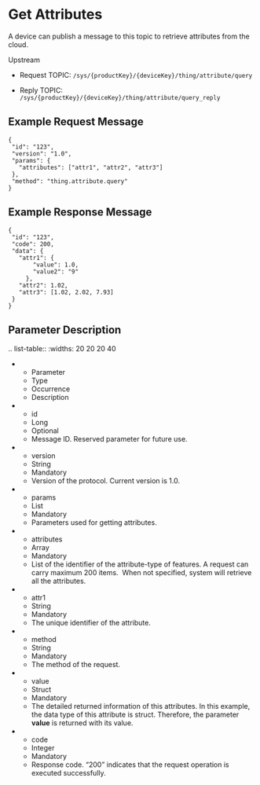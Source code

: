 # Get Attributes

A device can publish a message to this topic to retrieve attributes from the cloud.

Upstream
- Request TOPIC: `/sys/{productKey}/{deviceKey}/thing/attribute/query`

- Reply TOPIC: `/sys/{productKey}/{deviceKey}/thing/attribute/query_reply`

## Example Request Message

```
{
 "id": "123",
 "version": "1.0",
 "params": {
   "attributes": ["attr1", "attr2", "attr3"]
 },
 "method": "thing.attribute.query"
}

```

## Example Response Message

```
{
 "id": "123",
 "code": 200,
 "data": {
   "attr1": {
       "value": 1.0,
       "value2": "9"
     },
   "attr2": 1.02,
   "attr3": [1.02, 2.02, 7.93]
 }
}

```

## Parameter Description

.. list-table::
   :widths: 20 20 20 40

   * - Parameter
     - Type
     - Occurrence
     - Description
   * - id
     - Long
     - Optional
     - Message ID. Reserved parameter for future use.
   * - version
     - String
     - Mandatory
     - Version of the protocol. Current version is 1.0.
   * - params
     - List
     - Mandatory
     - Parameters used for getting attributes.
   * - attributes
     - Array
     - Mandatory
     - List of the identifier of the attribute-type of features. A request can carry maximum 200 items.
       When not specified, system will retrieve all the attributes. 
   * - attr1
     - String
     - Mandatory
     - The unique identifier of the attribute.
   * - method
     - String
     - Mandatory
     - The method of the request.
   * - value
     - Struct
     - Mandatory
     - The detailed returned information of this attributes. In this example, the data type of this attribute is struct. Therefore, the parameter **value** is returned with its value.
   * - code
     - Integer
     - Mandatory
     - Response code. &ldquo;200&rdquo; indicates that the request operation is executed successfully.

<!--end-->
